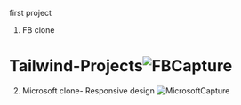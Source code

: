  first project 
 1) FB clone

# Tailwind-Projects![FBCapture](https://user-images.githubusercontent.com/92972992/235300420-3119a675-4a4e-4d69-a7ee-4ce65a0cd6a0.PNG)



2) Microsoft clone- Responsive design 
![MicrosoftCapture](https://user-images.githubusercontent.com/92972992/235300966-44e4c6a4-7807-458c-819a-bb6862c247ce.PNG)
